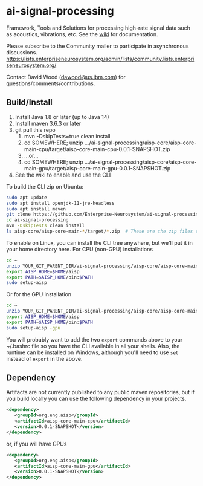 # ai-signal-processing
Framework, Tools and Solutions for processing high-rate signal data such as acoustics, vibrations, etc. See the <a href="https://github.com/Enterprise-Neurosystem/ai-signal-processing/wiki">wiki</a> for documentation.

Please subscribe to the Community mailer to participate in asynchronous discussions. https://lists.enterpriseneurosystem.org/admin/lists/community.lists.enterpriseneurosystem.org/

Contact David Wood (dawood@us.ibm.com) for questions/comments/contributions.

## Build/Install
1. Install Java 1.8 or later (up to Java 14)
1. Install maven 3.6.3 or later
1. git pull this repo
   1. mvn -DskipTests=true clean install
   1. cd SOMEWHERE; unzip .../ai-signal-processing/aisp-core/aisp-core-main-cpu/target/aisp-core-main-cpu-0.0.1-SNAPSHOT.zip
   1. ...or...
   1. cd SOMEWHERE; unzip .../ai-signal-processing/aisp-core/aisp-core-main-gpu/target/aisp-core-main-gpu-0.0.1-SNAPSHOT.zip   
1. See the wiki to enable and use the CLI

To build the CLI zip on Ubuntu:
```bash
sudo apt update
sudo apt install openjdk-11-jre-headless
sudo apt install maven
git clone https://github.com/Enterprise-Neurosystem/ai-signal-processing.git
cd ai-signal-processing
mvn -DskipTests clean install 
ls aisp-core/aisp-core-main-*/target/*.zip  # These are the zip files containing the CLI - one for cpu and one for GPU-enabled machines.
```
To enable on Linux, you can install the CLI tree anywhere, but we'll put it in your home directory here.
For CPU (non-GPU) installations
```bash
cd ~
unzip YOUR_GIT_PARENT_DIR/ai-signal-processing/aisp-core/aisp-core-main-cpu/target/aisp-core-main-*.zip
export AISP_HOME=$HOME/aisp
export PATH=$AISP_HOME/bin:$PATH
sudo setup-aisp 
```
Or for the GPU installation
```bash
cd ~
unzip YOUR_GIT_PARENT_DIR/ai-signal-processing/aisp-core/aisp-core-main-gpu/target/aisp-core-main-*.zip
export AISP_HOME=$HOME/aisp
export PATH=$AISP_HOME/bin:$PATH
sudo setup-aisp -gpu 
```
You will probably want to add the two `export` commands above to your ~/.bashrc file so you have the CLI available in all your shells.
Also, the runtime can be installed on Windows, although you'll need to use `set` instead of `export` in the above.

## Dependency
Artifacts are not currently published to any public maven repositories, but if you build locally you can use
the following dependency in your projects.
```xml
<dependency>
   <groupId>org.eng.aisp</groupId>
   <artifactId>aisp-core-main-cpu</artifactId>
   <version>0.0.1-SNAPSHOT</version>
</dependency>
```
or, if you will have GPUs
```xml
<dependency>
   <groupId>org.eng.aisp</groupId>
   <artifactId>aisp-core-main-gpu</artifactId>
   <version>0.0.1-SNAPSHOT</version>
</dependency>
```




